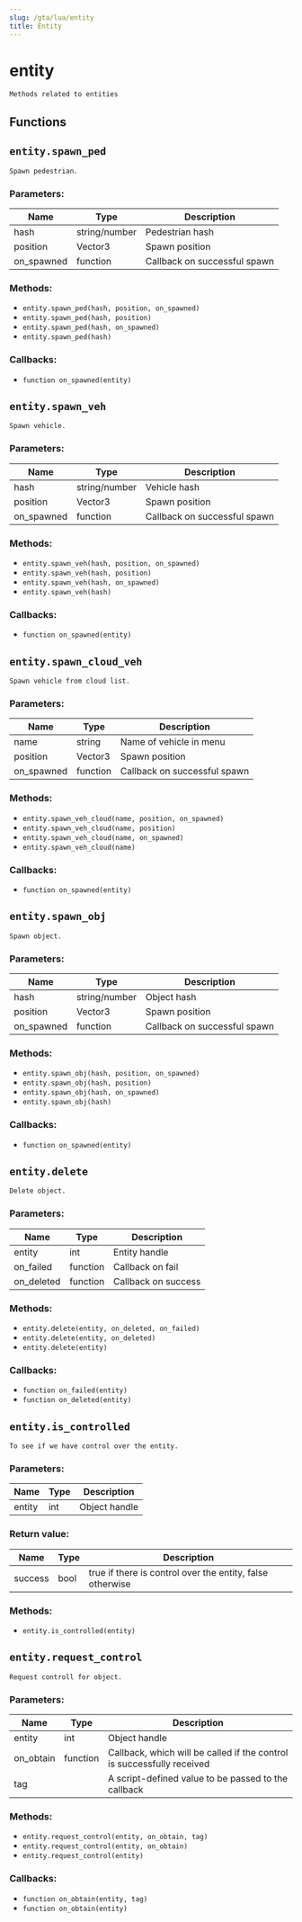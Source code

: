 ```yaml
---
slug: /gta/lua/entity
title: Entity
---
```


# entity

```ebnf
Methods related to entities
```

## Functions

## `entity.spawn_ped`

`Spawn pedestrian.`

### Parameters:

| Name        | Type          | Description                  |
| ----------- | ------------- | ---------------------------- |
| hash        | string/number | Pedestrian hash              |
| position    | Vector3       | Spawn position               |
| on\_spawned | function      | Callback on successful spawn |

### Methods:

* `entity.spawn_ped(hash, position, on_spawned)`
* `entity.spawn_ped(hash, position)`
* `entity.spawn_ped(hash, on_spawned)`
* `entity.spawn_ped(hash)`

### Callbacks:

* `function on_spawned(entity)`

## `entity.spawn_veh`

`Spawn vehicle.`

### Parameters:

| Name        | Type          | Description                  |
| ----------- | ------------- | ---------------------------- |
| hash        | string/number | Vehicle hash                 |
| position    | Vector3       | Spawn position               |
| on\_spawned | function      | Callback on successful spawn |

### Methods:

* `entity.spawn_veh(hash, position, on_spawned)`
* `entity.spawn_veh(hash, position)`
* `entity.spawn_veh(hash, on_spawned)`
* `entity.spawn_veh(hash)`

### Callbacks:

* `function on_spawned(entity)`

## `entity.spawn_cloud_veh`

`Spawn vehicle from cloud list.`

### Parameters:

| Name        | Type     | Description                  |
| ----------- | -------- | ---------------------------- |
| name        | string   | Name of vehicle in menu      |
| position    | Vector3  | Spawn position               |
| on\_spawned | function | Callback on successful spawn |

### Methods:

* `entity.spawn_veh_cloud(name, position, on_spawned)`
* `entity.spawn_veh_cloud(name, position)`
* `entity.spawn_veh_cloud(name, on_spawned)`
* `entity.spawn_veh_cloud(name)`

### Callbacks:

* `function on_spawned(entity)`

## `entity.spawn_obj`

`Spawn object.`

### Parameters:

| Name        | Type          | Description                  |
| ----------- | ------------- | ---------------------------- |
| hash        | string/number | Object hash                  |
| position    | Vector3       | Spawn position               |
| on\_spawned | function      | Callback on successful spawn |

### Methods:

* `entity.spawn_obj(hash, position, on_spawned)`
* `entity.spawn_obj(hash, position)`
* `entity.spawn_obj(hash, on_spawned)`
* `entity.spawn_obj(hash)`

### Callbacks:

* `function on_spawned(entity)`

## `entity.delete`

`Delete object.`

### Parameters:

| Name        | Type     | Description         |
| ----------- | -------- | ------------------- |
| entity      | int      | Entity handle       |
| on\_failed  | function | Callback on fail    |
| on\_deleted | function | Callback on success |

### Methods:

* `entity.delete(entity, on_deleted, on_failed)`
* `entity.delete(entity, on_deleted)`
* `entity.delete(entity)`

### Callbacks:

* `function on_failed(entity)`
* `function on_deleted(entity)`

## `entity.is_controlled`

`To see if we have control over the entity.`

### Parameters:

| Name   | Type | Description   |
| ------ | ---- | ------------- |
| entity | int  | Object handle |

### Return value:

| Name    | Type | Description                                               |
| ------- | ---- | --------------------------------------------------------- |
| success | bool | true if there is control over the entity, false otherwise |

### Methods:

* `entity.is_controlled(entity)`

## `entity.request_control`

`Request controll for object.`

### Parameters:

| Name       | Type     | Description                                                            |
| ---------- | -------- | ---------------------------------------------------------------------- |
| entity     | int      | Object handle                                                          |
| on\_obtain | function | Callback, which will be called if the control is successfully received |
| tag        |          | A script-defined value to be passed to the callback                    |

### Methods:

* `entity.request_control(entity, on_obtain, tag)`
* `entity.request_control(entity, on_obtain)`
* `entity.request_control(entity)`

### Callbacks:

* `function on_obtain(entity, tag)`
* `function on_obtain(entity)`
